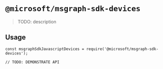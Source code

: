 # `@microsoft/msgraph-sdk-devices`

> TODO: description

## Usage

```
const msgraphSdkJavascriptDevices = require('@microsoft/msgraph-sdk-devices');

// TODO: DEMONSTRATE API
```
